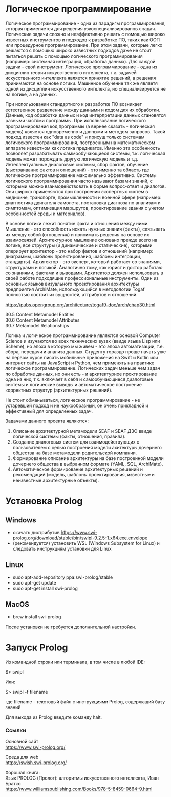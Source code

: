 # Логическое программирование

Логическое программирование - одна из парадигм программирования, которая применяется для решения узкоспециализированных задач. Логические задачи сложно и неэффективно решать с помощью широко известных инструментов и подходов к разработке ПО, таких как ООП или процедурное программирование. При этом задачи, которые легко решаются с помощью широко известных подходов даже не стоит пытаться решать с помощью логического программирования (например: системная интеграция, обработка данных). Для каждой задачи - свой инструмент. Логическое программирование - одна из дисциплин теории искусственного интеллекта, т.к. задачей искусственного интеллекта является принятие решений, а решения принимаются на основе логики. Машинное обучение так же являетя одной из дисциплин искусственного интелекта, но специализируется не на логике, а на данных. 

При использовании стандартного к разработке ПО возникает естественное разделение между данными и кодом для их обработки. Данные, код обработки данных и код интерпретации данных становятся разными частями программы. При использование логического программирования код программы (а вернее сказать - логическая модель) является одновременно и данными и методом запросов. Такой подход известен как "data as code" и присущ только системам логического программирования, построенным на математическом аппарате известном как логика предикатов. Именно эта особенность позволяет разрабатывать саммообучающиеся системы, т.к. логическая модель может порождать другую логическую модель и т.д. Интеллектуальные диалоговые системы, сбор фактов, обучение (выстраивание фактов и отношений) - это именно та область где логическое программирование максимально эффективно. Системы логического программирования часто называют базами знаний, с которыми можно взаимодействовать в форме вопрос-ответ и диалогов. Они широко применяются при построении экспертных систем в медицине, транспорте, промышленности и военной сфере (например: диагностика двигателя самолета, постановка диагноза по анализам и симптомам, оптимизация маршрутов, проектирование здания с учетом особенностей среды и материалов).

В основе логики лежит понятие факта и отношений между ними. Мышление - это способность искать нужные знания (факты), связывать их между собой (отношения) и принимать решения на основе их взаимосвязей. Архитектурное мышление основано прежде всего на логике, все структуры (и динамические и статические), которыми оперирует архитектор - это набор фактов и отношений (например: диаграммы, шаблоны проектирования, шаблоны интеграции, стандарты). Архитектор - это эксперт, который работает со знаниями, структурами и логикой. Аналогично тому, как юрист и доктор работаю со знаниями, фактами и выводами. Архитектор должен использовать в своей работе подходящие профессиональные инструменты. Один из основных языков визуального проектирования архитектуры предприятия ArchiMate, использующийся в методологии Togaf полностью состоит из сущностей, аттрибутов и отношений.

https://pubs.opengroup.org/architecture/togaf9-doc/arch/chap30.html  

30.5 Content Metamodel Entities  
30.6 Content Metamodel Attributes  
30.7 Metamodel Relationships  

Логика и логическое программирование являются основой Computer Science и изучаются во всех технических вузах (ввиде языка Lisp или Scheme), но эпоха в которую мы живем - это эпоха автоматизации, т.е. сбора, передачи и анализа данных. Студенту гораздо проще начать уже на первом курсе писать мобильные приложения на Swift и Kotlin или интернет сайты на JavaScript и Python, чем применять на практике логическое программирование. Логических задач меньше чем задач по обработке данных, но они есть - и архитектурное проктирование одна из них, т.к. включает в себя и самообучающиеся диалоговые системы и логические выводы и автоматическое построение корректных структур (архитектурных решений). 

Не стоит обманываться, логическое программирование - не устаревший подход и не наукообразный, он очень прикладной и эффективный для определенных задач.

Задачами данного проекта являются:

1. Описание архитектурной метамодели SEAF и SEAF ДЗО ввиде логической системы (факты, отношения, правила).
2. Создание диалоговых систем для взаимодействующих с пользователем с целью построения модели ахитектуры дочернего общества на базе метамодели родительской компании.
3. Формирование описание архитектуры на базе построенной модели дочернего общества в выбранном формате (YAML, SQL, ArchiMate).
4. Автоматическое формирование архитектурных решений и рекомендаций (модель, шаблоны проектирования, известные и неизвестные архитектурные объекты).

# Установка Prolog

## Windows
  - скачать дистрибутив https://www.swi-prolog.org/download/stable/bin/swipl-9.2.5-1.x64.exe.envelope
  - (рекомендуется) установить WSL (Windows Subsystem for Linux) и следовать инструкциям установки для Linux

## Linux
  - sudo apt-add-repository ppa:swi-prolog/stable
  - sudo apt-get update
  - sudo apt-get install swi-prolog

## MacOS
  - brew install swi-prolog

После установки не требуется дополнительной настройки. 

# Запуск Prolog

Из командной строки или терминала, в том числе в любой IDE:  

$> swipl 

Или:

$> swipl -f filename

где filename - текстовый файл с инструкциями Prolog, содержащий базу знаний

Для выхода из Prolog введите команду halt. 

### Ссылки 
  
  Основной сайт  
  https://www.swi-prolog.org/

  Среда для web  
  https://swish.swi-prolog.org/

  Хорошая книга:  
  Язык PROLOG (Пролог): алгоритмы искусственного интеллекта, Иван Братко  
  https://www.williamspublishing.com/Books/978-5-8459-0664-9.html
  
  
  
